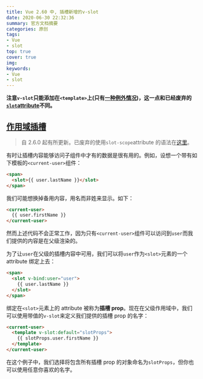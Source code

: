 ```yaml
---
title: Vue 2.60 中, 插槽新增的v-slot
date: 2020-06-30 22:32:36
summary: 官方文档摘要
categories: 原创
tags: 
- Vue
- slot
top: true
cover: true
img:
keywords: 
- Vue
- slot
---
```

**注意`v-slot`只能添加在`<template>`上(只有[一种例外情况](https://cn.vuejs.org/v2/guide/components-slots.html#%E7%8B%AC%E5%8D%A0%E9%BB%98%E8%AE%A4%E6%8F%92%E6%A7%BD%E7%9A%84%E7%BC%A9%E5%86%99%E8%AF%AD%E6%B3%95))，这一点和已经废弃的[`slot`attribute](https://cn.vuejs.org/v2/guide/components-slots.html#%E5%BA%9F%E5%BC%83%E4%BA%86%E7%9A%84%E8%AF%AD%E6%B3%95)不同。**

[作用域插槽](https://cn.vuejs.org/v2/guide/components-slots.html#%E4%BD%9C%E7%94%A8%E5%9F%9F%E6%8F%92%E6%A7%BD "作用域插槽")
------------------------------------------------------------------------------------------------------------------

> 自 2.6.0 起有所更新。已废弃的使用`slot-scope`attribute 的语法在[这里](https://cn.vuejs.org/v2/guide/components-slots.html#%E5%BA%9F%E5%BC%83%E4%BA%86%E7%9A%84%E8%AF%AD%E6%B3%95)。

有时让插槽内容能够访问子组件中才有的数据是很有用的。例如，设想一个带有如下模板的`<current-user>`组件：

```html
<span>
  <slot>{{ user.lastName }}</slot>
</span>
```

我们可能想换掉备用内容，用名而非姓来显示。如下：

```html
<current-user>
  {{ user.firstName }}
</current-user>
```

然而上述代码不会正常工作，因为只有`<current-user>`组件可以访问到`user`而我们提供的内容是在父级渲染的。

为了让`user`在父级的插槽内容中可用，我们可以将`user`作为`<slot>`元素的一个 attribute 绑定上去：

```html
<span>
  <slot v-bind:user="user">
    {{ user.lastName }}
  </slot>
</span>
```

绑定在`<slot>`元素上的 attribute 被称为**插槽 prop**。现在在父级作用域中，我们可以使用带值的`v-slot`来定义我们提供的插槽 prop 的名字：

```html
<current-user>
  <template v-slot:default="slotProps">
    {{ slotProps.user.firstName }}
  </template>
</current-user>
```

在这个例子中，我们选择将包含所有插槽 prop 的对象命名为`slotProps`，但你也可以使用任意你喜欢的名字。
